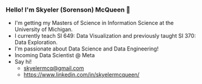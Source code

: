### Hello! I'm Skyeler (Sorenson) McQueen 🌱

- I'm getting my Masters of Science in Information Science at the University of Michigan.
- I currently teach SI 649: Data Visualization and previously taught SI 370: Data Exploration.
- I'm passionate about Data Science and Data Engineering!
- Incoming Data Scientist @ Meta
- Say hi!
  - skyelermcq@gmail.com
  - https://www.linkedin.com/in/skyelermcqueen/ 

<!--
**scmcqueen/scmcqueen** is a ✨ _special_ ✨ repository because its `README.md` (this file) appears on your GitHub profile.

Here are some ideas to get you started:

- 🔭 I’m currently working on ...
- 🌱 I’m currently learning ...
- 👯 I’m looking to collaborate on ...
- 🤔 I’m looking for help with ...
- 💬 Ask me about ...
- 📫 How to reach me: ...
- 😄 Pronouns: ...
- ⚡ Fun fact: ...
-->
